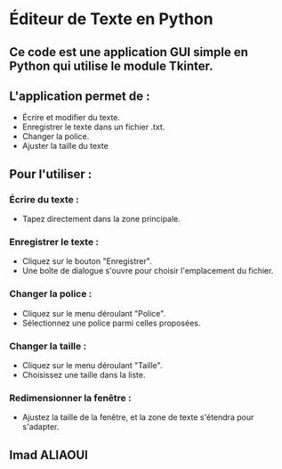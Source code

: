 # Éditeur de Texte en Python

## Ce code est une application GUI simple en Python qui utilise le module Tkinter.

## L'application permet de : 
  - Écrire et modifier du texte.
  - Enregistrer le texte dans un fichier .txt.
  - Changer la police.
  - Ajuster la taille du texte

## Pour l'utiliser : 

### Écrire du texte :  
  - Tapez directement dans la zone principale.
### Enregistrer le texte :
  - Cliquez sur le bouton "Enregistrer".
  - Une boîte de dialogue s'ouvre pour choisir l'emplacement du fichier.
### Changer la police :
  - Cliquez sur le menu déroulant "Police".
  - Sélectionnez une police parmi celles proposées.
### Changer la taille :
  - Cliquez sur le menu déroulant "Taille".
  - Choisissez une taille dans la liste.
### Redimensionner la fenêtre :
  - Ajustez la taille de la fenêtre, et la zone de texte s'étendra pour s'adapter.


## Imad ALIAOUI
